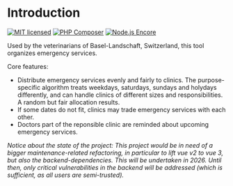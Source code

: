Introduction
======

[![MIT licensed](https://img.shields.io/badge/license-MIT-blue.svg)](./LICENSE) 
[![PHP Composer](https://github.com/famoser/nodika/actions/workflows/php.yml/badge.svg)](https://github.com/famoser/nodika/actions/workflows/php.yml)
[![Node.js Encore](https://github.com/famoser/nodika/actions/workflows/node.js.yml/badge.svg)](https://github.com/famoser/nodika/actions/workflows/node.js.yml)

Used by the veterinarians of Basel-Landschaft, Switzerland, this tool organizes emergency services.

Core features:
- Distribute emergency services evenly and fairly to clinics. The purpose-specific algorithm treats weekdays, saturdays, sundays and holydays differently, and can handle clinics of different sizes and responsibilities. A random but fair allocation results.   
- If some dates do not fit, clinics may trade emergency services with each other.
- Doctors part of the reponsible clinic are reminded about upcoming emergency services.

*Notice about the state of the project: This project would be in need of a bigger maintenance-related refactoring, in particular to lift vue v2 to vue 3, but also the backend-dependencies. This will be undertaken in 2026. Until then, only critical vulnerabilities in the backend will be addressed (which is sufficient, as all users are semi-trusted).*
